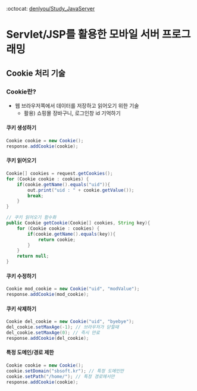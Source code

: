 :octocat: [denlyou/Study_JavaServer](https://github.com/denlyou/Study_JavaServer)
# Servlet/JSP를 활용한 모바일 서버 프로그래밍

## Cookie 처리 기술

### Cookie란?
- 웹 브라우저쪽에서 데이터를 저장하고 읽어오기 위한 기술
  - 활용) 쇼핑몰 장바구니, 로그인창 id 기억하기

#### 쿠키 생성하기
```java
Cookie cookie = new Cookie();
response.addCookie(cookie);
```

#### 쿠키 읽어오기
```java
Cookie[] cookies = request.getCookies();
for (Cookie cookie : cookies) {
	if(cookie.getName().equals("uid")){
		out.print("uid : " + cookie.getValue());
		break;
	}
}

// 쿠키 읽어오기 함수화
public Cookie getCookie(Cookie[] cookies, String key){
	for (Cookie cookie : cookies) {
		if(cookie.getName().equals(key)){
			return cookie;
		}
	}
	return null;
}
```

#### 쿠키 수정하기
```java
Cookie mod_cookie = new Cookie("uid", "modValue");
response.addCookie(mod_cookie);
```

#### 쿠키 삭제하기
```java
Cookie del_cookie = new Cookie("uid", "byebye");
del_cookie.setMaxAge(-1); // 브라우저가 닫힐때
del_cookie.setMaxAge(0); // 즉시 만료
response.addCookie(del_cookie);
```

#### 특정 도메인/경로 제한
```java
Cookie cookie = new Cookie();
cookie.setDomain("sbsoft.kr"); // 특정 도메인만
cookie.setPath("/home/"); // 특정 경로에서만
response.addCookie(cookie);
```

###
